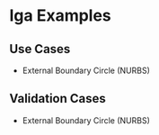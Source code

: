 # Iga Examples

## Use Cases
- External Boundary Circle (NURBS) 

## Validation Cases
- External Boundary Circle (NURBS) 
